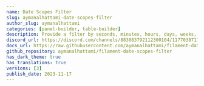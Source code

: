 ```yaml
---
name: Date Scopes Filter
slug: aymanalhattami-date-scopes-filter
author_slug: aymanalhattami
categories: [panel-builder, table-builder]
description: Provide a filter by seconds, minutes, hours, days, weeks, months, quarter, years, decades and millenniums for table.
discord_url: https://discord.com/channels/883083792112300104/1177038717517561907
docs_url: https://raw.githubusercontent.com/aymanalhattami/filament-date-scopes-filter/main/README.md
github_repository: aymanalhattami/filament-date-scopes-filter
has_dark_theme: true
has_translations: true
versions: [3]
publish_date: 2023-11-17
---
```

